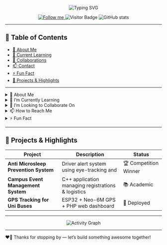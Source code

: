 <!-- 🎉 Welcome Banner -->
<p align="center">
  <img src="https://readme-typing-svg.herokuapp.com?font=Fira+Code&size=30&duration=3000&pause=1000&color=2ECC71&width=600&height=50&lines=Hi+there!+I'm+Weiyuan+👋" alt="Typing SVG" />
</p>

<!-- Badges -->
<p align="center">
  <a href="https://github.com/WyOoi">
    <img src="https://img.shields.io/github/followers/WyOoi?label=Follow&style=social" alt="Follow me" />
  </a>
  <img src="https://visitor-badge.glitch.me/badge?page_id=WyOoi.WyOoi" alt="Visitor Badge" />
  <img src="https://github-readme-stats.vercel.app/api?username=WyOoi&show_icons=true&theme=radical" alt="GitHub stats" />
</p>

---

## 📖 Table of Contents
- [👀 About Me](#-about-me)
- [🌱 Current Learning](#-current-learning)
- [💞️ Collaborations](#️-collaborations)
- [📫 Contact](#-contact)
- [⚡ Fun Fact](#-fun-fact)
- [🚀 Projects & Highlights](#-projects--highlights)

---

<details>
<summary id="about-me">👀 About Me</summary>

- **Name:** WyOoi  
- **Pronouns:** He/Him (or your pronouns)  
- **Role:** (e.g. Computer Engineer, Full-Stack Developer, etc.)  
</details>

<details>
<summary id="current-learning">🌱 I’m Currently Learning</summary>

- 🔭 Deepening my knowledge in **Machine Learning** and **Real-Time Systems**  
- 📚 Exploring **IoT** integrations with **ROS** on embedded platforms  
- 💡 Practicing **TypeScript**, **React**, and **Tailwind CSS** for frontend projects  
</details>

<details>
<summary id="collaborations">💞️ I’m Looking to Collaborate On</summary>

- 🔧 Open-source robotics and automation projects  
- 🛰️ GIS and disaster-response mapping tools  
- 🤖 Vision-based robotics & sensor-fusion applications  
</details>

<details>
<summary id="contact">📫 How to Reach Me</summary>

- **Email:** [weiyuanooi88@gmail.com](mailto:weiyuanooi88@gmail.com)  
- **LinkedIn:** [linkedin.com/in/yourprofile](https://linkedin.com/in/yourprofile)  
- **Twitter:** [@YourHandle](https://twitter.com/YourHandle)  
- **Slack/X**: Your Slack or other chat handle  
</details>

<details>
<summary id="fun-fact">⚡ Fun Fact</summary>

- I once programmed an **ESP32** to play Tetris on an OLED screen 🎮  
</details>

---

## 🚀 Projects & Highlights

| Project                                  | Description                                               | Status         |
| ---------------------------------------- | --------------------------------------------------------- | -------------- |
| **Anti Microsleep Prevention System**    | Driver alert system using eye-tracking and                | 🏆 Competition Winner |
| **Campus Event Management System**       | C++ application managing registrations & logistics       | 📚 Academic    |
| **GPS Tracking for Uni Buses**           | ESP32 + Neo-6M GPS + PHP web dashboard                    | 🚗 Deployed    |

---

<p align="center">
  <img src="https://github-readme-activity-graph.cyclic.app/graph?username=WyOoi&bg_color=ffffff&color=2ECC71&line=2B2D42&point=FF5733&hide_border=true" alt="Activity Graph" />
</p>

---

❤️‍🔥 Thanks for stopping by — let’s build something awesome together!
